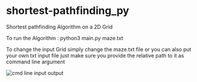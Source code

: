 # shortest-pathfinding_py
Shortest pathfinding Algorithm on a 2D Grid

To run the Algorithm : python3 main.py maze.txt

To change the input Grid simply change the maze.txt file or you can also put your own txt input file just make sure you provide the relative path to it as command line argument

![cmd line input output]("cmd-line.PNG")